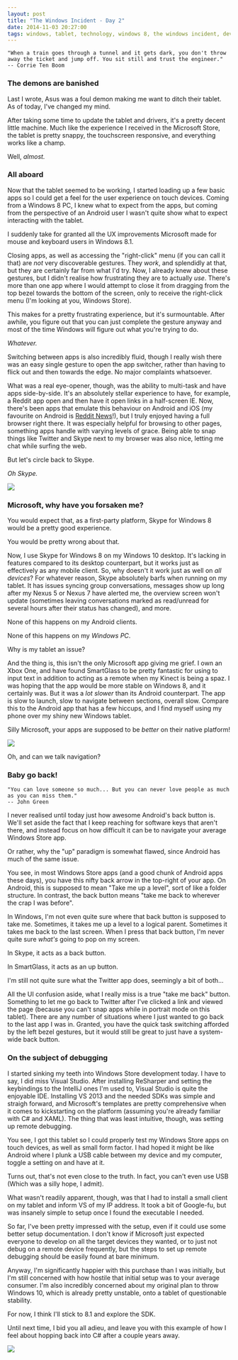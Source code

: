 ```yaml
---
layout: post
title: "The Windows Incident - Day 2"
date: 2014-11-03 20:27:00
tags: windows, tablet, technology, windows 8, the windows incident, development
---
```

	"When a train goes through a tunnel and it gets dark, you don't throw away the ticket and jump off. You sit still and trust the engineer."
	-- Corrie Ten Boom
	
<!-- break -->

### The demons are banished

Last I wrote, Asus was a foul demon making me want to ditch their tablet. As of today, I've changed my mind.

After taking some time to update the tablet and drivers, it's a pretty decent little machine. Much like the experience I received in the Microsoft Store, the tablet is pretty snappy, the touchscreen responsive, and everything works like a champ.

Well, _almost._

### All aboard

Now that the tablet seemed to be working, I started loading up a few basic apps so I could get a feel for the user experience on touch devices. Coming from a Windows 8 PC, I knew what to expect from the apps, but coming from the perspective of an Android user I wasn't quite show what to expect interacting with the tablet.

I suddenly take for granted all the UX improvements Microsoft made for mouse and keyboard users in Windows 8.1.

Closing apps, as well as accessing the "right-click" menu (if you can call it that) are _not_ very discoverable gestures. They _work_, and splendidly at that, but they are certainly far from what I'd try. Now, I already knew about these gestures, but I didn't realise how frustrating they are to actually _use_. There's more than one app where I would attempt to close it from dragging from the top bezel towards the bottom of the screen, only to receive the right-click menu (I'm looking at you, Windows Store).

This makes for a pretty frustrating experience, but it's surmountable. After awhile, you figure out that you can just complete the gesture anyway and most of the time Windows will figure out what you're trying to do.

_Whatever._

Switching between apps is also incredibly fluid, though I really wish there was an easy single gesture to open the app switcher, rather than having to flick out and then towards the edge. No major complaints whatsoever.

What was a real eye-opener, though, was the ability to multi-task and have apps side-by-side. It's an absolutely stellar experience to have, for example, a Reddit app open and then have it open links in a half-screen IE. Now, there's been apps that emulate this behaviour on Android and iOS (my favourite on Android is [Reddit News](https://play.google.com/store/apps/details?id=free.reddit.news)!), but I truly enjoyed having a full browser right there. It was especially helpful for browsing to other pages, something apps handle with varying levels of grace. Being able to snap things like Twitter and Skype next to my browser was also nice, letting me chat while surfing the web.

But let's circle back to Skype.

_Oh Skype._

![](/images/other/605-y-u-no-guy.jpg)

### Microsoft, why have you forsaken me?

You would expect that, as a first-party platform, Skype for Windows 8 would be a pretty good experience.

You would be pretty wrong about that.

Now, I use Skype for Windows 8 on my Windows 10 desktop. It's lacking in features compared to its desktop counterpart, but it works just as effectively as any mobile client. So, why doesn't it work just as well on _all devices_? For whatever reason, Skype absolutely barfs when running on my tablet. It has issues syncing group conversations, messages show up long after my Nexus 5 or Nexus 7 have alerted me, the overview screen won't update (sometimes leaving conversations marked as read/unread for several hours after their status has changed), and more.

None of this happens on my Android clients.

None of this happens on my _Windows PC_.

Why is my tablet an issue?

And the thing is, this isn't the only Microsoft app giving me grief. I own an Xbox One, and have found SmartGlass to be pretty fantastic for using to input text in addition to acting as a remote when my Kinect is being a spaz. I was hoping that the app would be more stable on Windows 8, and it certainly was. But it was a _lot slower_ than its Android counterpart. The app is slow to launch, slow to navigate between sections, overall slow. Compare this to the Android app that has a few hiccups, and I find myself using my phone over my shiny new Windows tablet.

Silly Microsoft, your apps are supposed to be _better_ on their native platform!

![](/images/ponies/mlfw2168_large.jpg)

Oh, and can we talk navigation?

### Baby go back!

	"You can love someone so much... But you can never love people as much as you can miss them."
	-- John Green

I never realised until today just how awesome Android's back button is. We'll set aside the fact that I keep reaching for software keys that aren't there, and instead focus on how difficult it can be to navigate your average Windows Store app.

Or rather, why the "up" paradigm is somewhat flawed, since Android has much of the same issue.

You see, in most Windows Store apps (and a good chunk of Android apps these days), you have this nifty back arrow in the top-right of your app. On Android, this is supposed to mean "Take me up a level", sort of like a folder structure. In contrast, the back button means "take me back to wherever the crap I was before".

In Windows, I'm not even quite sure where that back button is supposed to take me. Sometimes, it takes me up a level to a logical parent. Sometimes it takes me back to the last screen. When I press that back button, I'm never quite sure _what's_ going to pop on my screen.

In Skype, it acts as a back button.

In SmartGlass, it acts as an up button.

I'm still not quite sure what the Twitter app does, seemingly a bit of both...

All the UI confusion aside, what I really miss is a true "take me back" button. Something to let me go back to Twitter after I've clicked a link and viewed the page (because you can't snap apps while in portrait mode on this tablet). There are any number of situations where I just wanted to go back to the last app I was in. Granted, you have the quick task switching afforded by the left bezel gestures, but it would still be great to just have a system-wide back button.

### On the subject of debugging

I started sinking my teeth into Windows Store development today. I have to say, I did miss Visual Studio. After installing ReSharper and setting the keybindings to the IntelliJ ones I'm used to, Visual Studio is quite the enjoyable IDE. Installing VS 2013 and the needed SDKs was simple and straigh forward, and Microsoft's templates are pretty comprehensive when it comes to kickstarting on the platform (assuming you're already familiar with C# and XAML). The thing that was least intuitive, though, was setting up remote debugging.

You see, I got this tablet so I could properly test my Windows Store apps on touch devices, as well as small form factor. I had hoped it might be like Android where I plunk a USB cable between my device and my computer, toggle a setting on and have at it.

Turns out, that's not even close to the truth. In fact, you can't even use USB (Which was a silly hope, I admit).

What wasn't readily apparent, though, was that I had to install a small client on my tablet and inform VS of my IP address. It took a bit of Google-fu, but was insanely simple to setup once I found the executable I needed.

So far, I've been pretty impressed with the setup, even if it could use some better setup documentation. I don't know if Microsoft just expected everyone to develop on all the target devices they wanted, or to just not debug on a remote device frequently, but the steps to set up remote debugging should be easily found at bare minimum.

Anyway, I'm significantly happier with this purchase than I was initially, but I'm still concerned with how hostile that initial setup was to your average consumer. I'm also incredibly concerned about my original plan to throw Windows 10, which is already pretty unstable, onto a tablet of questionable stability.

For now, I think I'll stick to 8.1 and explore the SDK.

Until next time, I bid you all adieu, and leave you with this example of how I feel about hopping back into C# after a couple years away.

![](/images/other/b7e.jpg)